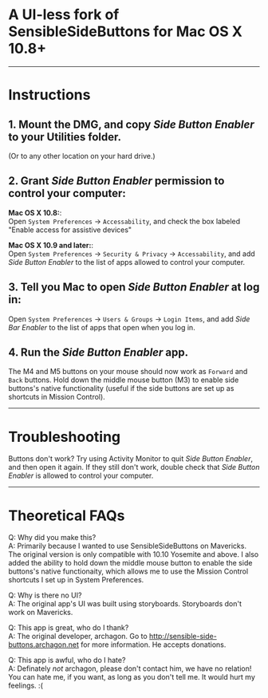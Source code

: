 # A UI-less fork of SensibleSideButtons for Mac OS X 10.8+

---

# Instructions

## 1. Mount the DMG, and copy *Side Button Enabler* to your Utilities folder.
(Or to any other location on your hard drive.)

## 2. Grant *Side Button Enabler* permission to control your computer:

**Mac OS X 10.8:**:  
Open `System Preferences` →  `Accessability`, and check the box labeled "Enable access for assistive devices"
    
**Mac OS X 10.9 and later:**:  
Open `System Preferences` → `Security & Privacy` → `Accessability`, and add *Side Button Enabler* to the list of apps allowed to control your computer.

## 3. Tell you Mac to open *Side Button Enabler* at log in:

Open `System Preferences` → `Users & Groups` → `Login Items`, and add *Side Bar Enabler* to the list of apps that open when you log in.

## 4. Run the *Side Button Enabler* app.

The M4 and M5 buttons on your mouse should now work as `Forward` and `Back` buttons. Hold down the middle mouse button (M3) to enable side buttons's native functionality (useful if the side buttons are set up as shortcuts in Mission Control).

---

# Troubleshooting

Buttons don't work? Try using Activity Monitor to quit *Side Button Enabler*, and then open it again. If they still don't work, double check that *Side Button Enabler* is allowed to control your computer.


---

# Theoretical FAQs

Q: Why did you make this?  
A: Primarily because I wanted to use SensibleSideButtons on Mavericks. The original version is only compatible with 10.10 Yosemite and above. I also added the ability to hold down the middle mouse button to enable the side buttons's native functionaity, which allows me to use the Mission Control shortcuts I set up in System Preferences.

Q: Why is there no UI?  
A: The original app's UI was built using storyboards. Storyboards don't work on Mavericks.

Q: This app is great, who do I thank?  
A: The original developer, archagon. Go to http://sensible-side-buttons.archagon.net for more information. He accepts donations.

Q: This app is awful, who do I hate?  
A: Definately *not* archagon, please don't contact him, we have no relation! You can hate me, if you want, as long as you don't tell me. It would hurt my feelings. :(
